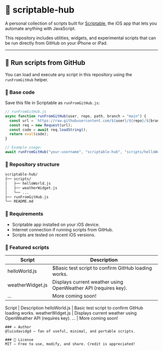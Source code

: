 # 📱 scriptable-hub

A personal collection of scripts built for [Scriptable](https://scriptable.app), the iOS app that lets you automate anything with JavaScript.

This repository includes utilities, widgets, and experimental scripts that can be run directly from GitHub on your iPhone or iPad.

---

## 🚀 Run scripts from GitHub

You can load and execute any script in this repository using the `runFromGitHub` helper.

### 🧩 Base code

Save this file in Scriptable as `runFromGitHub.js`:

```javascript
// runFromGitHub.js
async function runFromGitHub(user, repo, path, branch = "main") {
  const url = `https://raw.githubusercontent.com/${user}/${repo}/${branch}/${path}`;
  const req = new Request(url);
  const code = await req.loadString();
  return eval(code);
}

// Example usage:
await runFromGitHub("your-username", "scriptable-hub", "scripts/helloWorld.js");
```
### 📂 Repository structure

```bash
scriptable-hub/
├── scripts/
│   ├── helloWorld.js
│   ├── weatherWidget.js
│   └── ...
├── runFromGitHub.js
└── README.md
```
### 📌 Requirements
* Scriptable app installed on your iOS device.
* Internet connection if running scripts from GitHub.
* Scripts are tested on recent iOS versions.

### 🧪 Featured scripts
| Script    | Description |
| -------- | ------- |
| helloWorld.js  | $Basic test script to confirm GitHub loading works.    |
| weatherWidget.js | Displays current weather using OpenWeather API (requires key).     |
| ...    | More coming soon!    |

Script | Description
helloWorld.js | Basic test script to confirm GitHub loading works.
weatherWidget.js | Displays current weather using OpenWeather API (requires key).
... | More coming soon!
```
### ✍️ Author
@luisdavidgd — fan of useful, minimal, and portable scripts.

### 📄 License
MIT — Free to use, modify, and share. Credit is appreciated!


